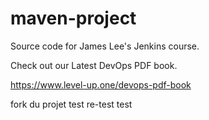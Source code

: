 # maven-project
Source code for James Lee's Jenkins course.

Check out our Latest DevOps PDF book.

https://www.level-up.one/devops-pdf-book

fork du projet test re-test test

